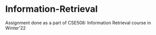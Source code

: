 # Information-Retrieval
Assignment done as a part of CSE508: Information Retrieval course in Winter'22
